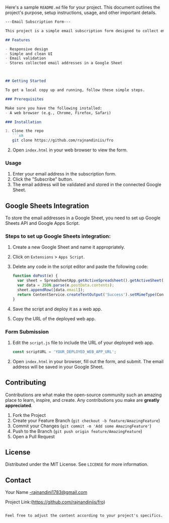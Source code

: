 Here's a sample `README.md` file for your project. This document outlines the project's purpose, setup instructions, usage, and other important details.

```markdown
---Email Subscription Form---

This project is a simple email subscription form designed to collect email addresses and store them in a Google Sheet. It is built using HTML and CSS.

## Features

- Responsive design
- Simple and clean UI
- Email validation
- Stores collected email addresses in a Google Sheet



## Getting Started

To get a local copy up and running, follow these simple steps.

### Prerequisites

Make sure you have the following installed:
- A web browser (e.g., Chrome, Firefox, Safari)

### Installation

1. Clone the repo
   ```sh
   git clone https://github.com/rajnandiniis/fro
   ```
2. Open `index.html` in your web browser to view the form.

### Usage

1. Enter your email address in the subscription form.
2. Click the "Subscribe" button.
3. The email address will be validated and stored in the connected Google Sheet.

## Google Sheets Integration

To store the email addresses in a Google Sheet, you need to set up Google Sheets API and Google Apps Script.

### Steps to set up Google Sheets integration:

1. Create a new Google Sheet and name it appropriately.
2. Click on `Extensions` > `Apps Script`.
3. Delete any code in the script editor and paste the following code:

   ```javascript
   function doPost(e) {
     var sheet = SpreadsheetApp.getActiveSpreadsheet().getActiveSheet();
     var data = JSON.parse(e.postData.contents);
     sheet.appendRow([data.email]);
     return ContentService.createTextOutput('Success').setMimeType(ContentService.MimeType.JSON);
   }
   ```
4. Save the script and deploy it as a web app.
5. Copy the URL of the deployed web app.

### Form Submission

1. Edit the `script.js` file to include the URL of your deployed web app.
   ```javascript
   const scriptURL = 'YOUR_DEPLOYED_WEB_APP_URL';
   ```
2. Open `index.html` in your browser, fill out the form, and submit. The email address will be saved in your Google Sheet.

## Contributing

Contributions are what make the open-source community such an amazing place to learn, inspire, and create. Any contributions you make are **greatly appreciated**.

1. Fork the Project
2. Create your Feature Branch (`git checkout -b feature/AmazingFeature`)
3. Commit your Changes (`git commit -m 'Add some AmazingFeature'`)
4. Push to the Branch (`git push origin feature/AmazingFeature`)
5. Open a Pull Request

## License

Distributed under the MIT License. See `LICENSE` for more information.

## Contact

Your Name -rajnandini1783@gmail.com

Project Link:(https://github.com/rajnandiniis/fro)
```

Feel free to adjust the content according to your project's specifics.
